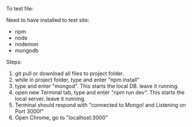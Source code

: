 To test file:

Need to have installed to test site: 

* npm
* node
* nodemon
* mongodb


Steps:

1. git pull or download all files to project folder.
2. while in project folder, type and enter "npm install"
3. type and enter "mongod". This starts the local DB. leave it running.
4. open new Terminal tab, type and enter "npm run dev". This starts the local server. leave it running.
5. Terminal should respond with "connected to Mongo! and Listening on Port 3000!"
6. Open Chrome, go to "localhost:3000"
